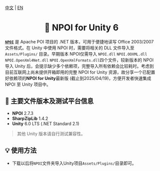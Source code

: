 [中文](./README.md) | [EN](./README.en.md)

<div align="center">
<h1>🍦 NPOI for Unity 6</h1>
</div>

**[`NPOI`](https://github.com/nissl-lab/npoi)** 是 Apache POI 项目的 .NET 版本，可用于便捷地读写 Office 2003/2007 文件格式。在 Unity 中使用 NPOI 时，需要将相关的 DLL 文件导入至 `Assets/Plugins/` 目录。早期版本 NPOI仅需导入 `NPOI.dll` `NPOI.OOXML.dll` `NPOI.OpenXml4Net.dll` `NPOI.OpenXmlFormats.dll`四个文件，较新版本的 NPOI 导入 Unity 后，会提示缺少多个依赖项，完整导入所有依赖会比较耗时。考虑到目前互联网上尚未提供开箱即用的完整 NPOI for Unity 资源，故分享一个已配置好依赖项的**NPOI for Unity**最新版 (截止到2025/04/19)，方便开发者快速集成 NPOI 至 Unity 项目中。


## 📌 主要文件版本及测试平台信息

- **NPOI** 2.7.3  
- **SharpZipLib** 1.4.2  
- **Unity** 6.0 LTS (.NET Standard 2.1)

> 其他 Unity 版本请自行测试兼容性。


## 💡 使用方法

- 下载以后将`NPOI`文件夹导入Unity项目`Assets/Plugins/`目录即可。
